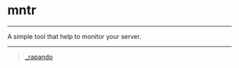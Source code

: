 # mntr

---

A simple tool that help to monitor your server.

---

> [_rapando](https://twitter.com/_rapando)